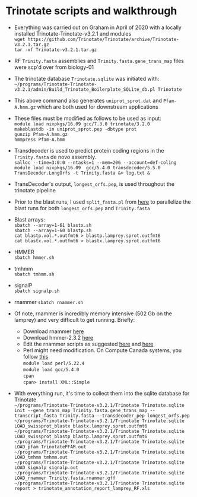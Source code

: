 # Trinotate scripts and walkthrough
- Everything was carried out on Graham in April of 2020 with a locally installed Trinotate-Trinotate-v3.2.1 and modules <br/>
`wget https://github.com/Trinotate/Trinotate/archive/Trinotate-v3.2.1.tar.gz` <br/>
`tar -xf Trinotate-v3.2.1.tar.gz`<br/>

- RF `Trinity.fasta` assemblies and `Trinity.fasta.gene_trans_map` files were scp'd over from biology-01 <br/>
- The trinotate database `Trinotate.sqlite` was initiated with: <br/>
`~/programs/Trinotate-Trinotate-v3.2.1/admin/Build_Trinotate_Boilerplate_SQLite_db.pl Trinotate` <br/>
- This above command also generates `uniprot_sprot.dat` and `Pfam-A.hmm.gz` which are both used for downstream applications <br/>
- These files must be modified as follows to be used as input:<br/>
`module load nixpkgs/16.09 gcc/7.3.0 trinotate/3.2.0`<br/>
`makeblastdb -in uniprot_sprot.pep -dbtype prot`<br/>
`gunzip Pfam-A.hmm.gz`<br/>
`hmmpress Pfam-A.hmm`<br/>

- Transdecoder is used to predict protein coding regions in the `Trinity.fasta` de novo assembly.  
`salloc --time=3:0:0 --ntasks=1 --mem=20G --account=def-coling`
`module load nixpkgs/16.09  gcc/5.4.0 transdecoder/5.5.0` <br/>
`TransDecoder.LongOrfs -t Trinity.fasta &> log.txt &` <br/>

- TransDecoder's output, `longest_orfs.pep`, is used throughout the trinotate pipeline <br/>
- Prior to the blast runs, I used `split_fasta.pl` from [here](https://github.com/gmarnellos/Trinotate_example_supplement/blob/master/split_fasta.pl) to parallelize the blast runs for both `longest_orfs.pep` and `Trinity.fasta`

- Blast arrays: <br/>
`sbatch --array=1-61 blastx.sh`<br/>
`sbatch --array=1-60 blastp.sh`<br/>
`cat blastp.vol.*.outfmt6 > blastp.lamprey.sprot.outfmt6`<br/>
`cat blastx.vol.*.outfmt6 > blastx.lamprey.sprot.outfmt6`<br/>

- HMMER <br/>
`sbatch hmmer.sh`<br/>

- tmhmm <br/>
`sbatch tmhmm.sh` <br/>

- signalP <br/>
`sbatch signalp.sh` <br/>

- rnammer
`sbatch rnammer.sh`
- Of note, rnammer is incredibly memory intensive (502 Gb on the lamprey) and very difficult to get running.  Briefly: <br/>
  - Download rnammer [here](https://services.healthtech.dtu.dk/service.php?RNAmmer-1.2)
  - Download hmmer-2.3.2 [here](http://hmmer.org/download.html)
  - Edit the rnammer scripts as suggested [here](https://github.com/Trinotate/Trinotate.github.io/wiki/Software-installation-and-data-required) and [here](https://blog.karinlag.no/2013/10/rnammer-install/)
  - Perl might need modification.  On Compute Canada systems, you follow [this](https://docs.computecanada.ca/wiki/Perl) <br/>
  `module load perl/5.22.4`<br/>
  `module load gcc/5.4.0`<br/>
  `cpan`<br/>
  `cpan> install XML::Simple`<br/>

- With everything run, it's time to collect them into the sqlite database for Trinotate<br/>
`~/programs/Trinotate-Trinotate-v3.2.1/Trinotate Trinotate.sqlite init --gene_trans_map Trinity.fasta.gene_trans_map --transcript_fasta Trinity.fasta --transdecoder_pep longest_orfs.pep`<br/>
`~/programs/Trinotate-Trinotate-v3.2.1/Trinotate Trinotate.sqlite LOAD_swissprot_blastx blastx.lamprey.sprot.outfmt6`<br/>
`~/programs/Trinotate-Trinotate-v3.2.1/Trinotate Trinotate.sqlite LOAD_swissprot_blastp blastp.lamprey.sprot.outfmt6`<br/>
`~/programs/Trinotate-Trinotate-v3.2.1/Trinotate Trinotate.sqlite LOAD_pfam TrinotatePFAM.out`<br/>
`~/programs/Trinotate-Trinotate-v3.2.1/Trinotate Trinotate.sqlite LOAD_tmhmm tmhmm.out`<br/>
`~/programs/Trinotate-Trinotate-v3.2.1/Trinotate Trinotate.sqlite LOAD_signalp signalp.out`<br/>
`~/programs/Trinotate-Trinotate-v3.2.1/Trinotate Trinotate.sqlite LOAD_rnammer Trinity.fasta.rnammer.gff`<br/>
`~/programs/Trinotate-Trinotate-v3.2.1/Trinotate Trinotate.sqlite report > trinotate_annotation_report_lamprey_RF.xls`<br/>
